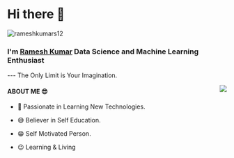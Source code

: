  # Hi there 👋
 <p align="left"> <img src="https://komarev.com/ghpvc/?username=rameshkumars12" alt="rameshkumars12" /> </p>

 
 ### I'm [Ramesh Kumar](https://github.com/rameshkumars12/) Data Science and Machine Learning Enthusiast
 
<p>    --- The Only Limit is Your Imagination. </p>
 
 
 <img align="right" src="https://github-readme-stats.vercel.app/api?username=rameshkumars12&show_icons=true&hide_border=true">




#### ABOUT ME :sunglasses:

  - :rocket: Passionate in Learning New Technologies.
  
  - :sweat_smile: Believer in Self Education.
  
  - :grin: Self Motivated Person.

  - :wink: Learning & Living

